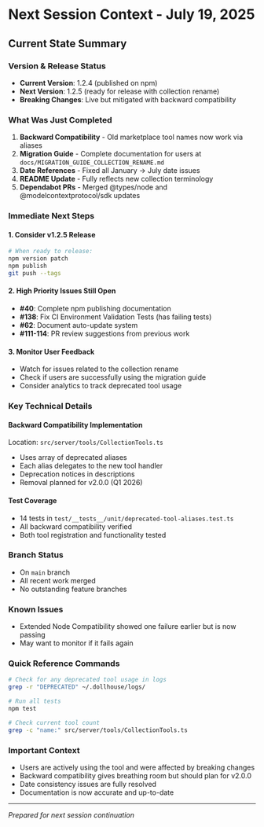 # Next Session Context - July 19, 2025

## Current State Summary

### Version & Release Status
- **Current Version**: 1.2.4 (published on npm)
- **Next Version**: 1.2.5 (ready for release with collection rename)
- **Breaking Changes**: Live but mitigated with backward compatibility

### What Was Just Completed
1. **Backward Compatibility** - Old marketplace tool names now work via aliases
2. **Migration Guide** - Complete documentation for users at `docs/MIGRATION_GUIDE_COLLECTION_RENAME.md`
3. **Date References** - Fixed all January → July date issues
4. **README Update** - Fully reflects new collection terminology
5. **Dependabot PRs** - Merged @types/node and @modelcontextprotocol/sdk updates

### Immediate Next Steps

#### 1. Consider v1.2.5 Release
```bash
# When ready to release:
npm version patch
npm publish
git push --tags
```

#### 2. High Priority Issues Still Open
- **#40**: Complete npm publishing documentation
- **#138**: Fix CI Environment Validation Tests (has failing tests)
- **#62**: Document auto-update system
- **#111-114**: PR review suggestions from previous work

#### 3. Monitor User Feedback
- Watch for issues related to the collection rename
- Check if users are successfully using the migration guide
- Consider analytics to track deprecated tool usage

### Key Technical Details

#### Backward Compatibility Implementation
Location: `src/server/tools/CollectionTools.ts`
- Uses array of deprecated aliases
- Each alias delegates to the new tool handler
- Deprecation notices in descriptions
- Removal planned for v2.0.0 (Q1 2026)

#### Test Coverage
- 14 tests in `test/__tests__/unit/deprecated-tool-aliases.test.ts`
- All backward compatibility verified
- Both tool registration and functionality tested

### Branch Status
- On `main` branch
- All recent work merged
- No outstanding feature branches

### Known Issues
- Extended Node Compatibility showed one failure earlier but is now passing
- May want to monitor if it fails again

### Quick Reference Commands
```bash
# Check for any deprecated tool usage in logs
grep -r "DEPRECATED" ~/.dollhouse/logs/

# Run all tests
npm test

# Check current tool count
grep -c "name:" src/server/tools/CollectionTools.ts
```

### Important Context
- Users are actively using the tool and were affected by breaking changes
- Backward compatibility gives breathing room but should plan for v2.0.0
- Date consistency issues are fully resolved
- Documentation is now accurate and up-to-date

---
*Prepared for next session continuation*